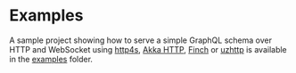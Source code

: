 # Examples
A sample project showing how to serve a simple GraphQL schema over HTTP and WebSocket using [http4s](https://github.com/http4s/http4s), [Akka HTTP](https://doc.akka.io/docs/akka-http/current/index.html), [Finch](https://finagle.github.io/finch/) or [uzhttp](https://github.com/polynote/uzhttp) is available in the [examples](https://github.com/ghostdogpr/caliban/tree/master/examples/) folder.